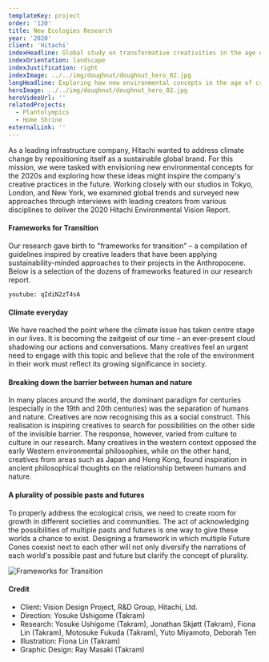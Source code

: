 ```yaml
---
templateKey: project
order: '120'
title: New Ecologies Research
year: '2020'
client: 'Hitachi'
indexHeadline: Global study on transformative creativities in the age of crisis
indexOrientation: landscape
indexJustification: right
indexImage: ../../img/doughnut/doughnut_hero_02.jpg
longHeadline: Exploring how new environmental concepts in the age of crisis might inspire the company's creative practices in the future
heroImage: ../../img/doughnut/doughnut_hero_02.jpg
heroVideoUrl: ''
relatedProjects:
  - Plantolympics
  - Home Shrine
externalLink: ''
---
```


As a leading infrastructure company, Hitachi wanted to address climate change by repositioning itself as a sustainable global brand. For this mission, we were tasked with envisioning new environmental concepts for the 2020s and exploring how these ideas might inspire the company's creative practices in the future. Working closely with our studios in Tokyo, London, and New York, we examined global trends and surveyed new approaches through interviews with leading creators from various disciplines to deliver the 2020 Hitachi Environmental Vision Report.

#### Frameworks for Transition

Our research gave birth to "frameworks for transition" – a compilation of guidelines inspired by creative leaders that have been applying sustainability-minded approaches to their projects in the Anthropocene. Below is a selection of the dozens of frameworks featured in our research report.

`youtube: qIdiN2zT4sA`

#### Climate everyday

We have reached the point where the climate issue has taken centre stage in our lives. It is becoming the zeitgeist of our time – an ever-present cloud shadowing our actions and conversations. Many creatives feel an urgent need to engage with this topic and believe that the role of the environment in their work must reflect its growing significance in society.

#### Breaking down the barrier between human and nature

In many places around the world, the dominant paradigm for centuries (especially in the 19th and 20th centuries) was the separation of humans and nature. Creatives are now recognising this as a social construct. This realisation is inspiring creatives to search for possibilities on the other side of the invisible barrier. The response, however, varied from culture to culture in our research. Many creatives in the western context opposed the early Western environmental philosophies, while on the other hand, creatives from areas such as Japan and Hong Kong, found inspiration in ancient philosophical thoughts on the relationship between humans and nature.

#### A plurality of possible pasts and futures

To properly address the ecological crisis, we need to create room for growth in different societies and communities. The act of acknowledging the possibilities of multiple pasts and futures is one way to give these worlds a chance to exist. Designing a framework in which multiple Future Cones coexist next to each other will not only diversify the narrations of each world's possible past and future but clarify the concept of plurality.

![Frameworks for Transition](../../img/doughnut/doughnut_archive_illustrations.jpg)

#### Credit

- Client: Vision Design Project, R&D Group, Hitachi, Ltd.
- Direction: Yosuke Ushigome (Takram)
- Research: Yosuke Ushigome (Takram), Jonathan Skjøtt (Takram), Fiona Lin (Takram), Motosuke Fukuda (Takram), Yuto Miyamoto, Deborah Ten
- Illustration: Fiona Lin (Takram)
- Graphic Design: Ray Masaki (Takram)
